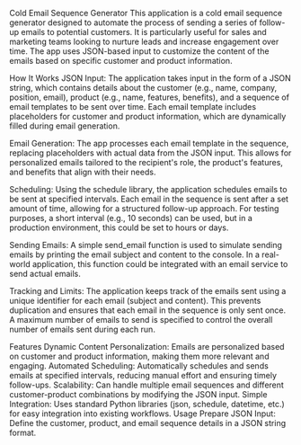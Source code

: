 Cold Email Sequence Generator
This application is a cold email sequence generator designed to automate the process of sending a series of follow-up emails to potential customers. It is particularly useful for sales and marketing teams looking to nurture leads and increase engagement over time. The app uses JSON-based input to customize the content of the emails based on specific customer and product information.

How It Works
JSON Input: The application takes input in the form of a JSON string, which contains details about the customer (e.g., name, company, position, email), product (e.g., name, features, benefits), and a sequence of email templates to be sent over time. Each email template includes placeholders for customer and product information, which are dynamically filled during email generation.

Email Generation: The app processes each email template in the sequence, replacing placeholders with actual data from the JSON input. This allows for personalized emails tailored to the recipient's role, the product's features, and benefits that align with their needs.

Scheduling: Using the schedule library, the application schedules emails to be sent at specified intervals. Each email in the sequence is sent after a set amount of time, allowing for a structured follow-up approach. For testing purposes, a short interval (e.g., 10 seconds) can be used, but in a production environment, this could be set to hours or days.

Sending Emails: A simple send_email function is used to simulate sending emails by printing the email subject and content to the console. In a real-world application, this function could be integrated with an email service to send actual emails.

Tracking and Limits: The application keeps track of the emails sent using a unique identifier for each email (subject and content). This prevents duplication and ensures that each email in the sequence is only sent once. A maximum number of emails to send is specified to control the overall number of emails sent during each run.

Features
Dynamic Content Personalization: Emails are personalized based on customer and product information, making them more relevant and engaging.
Automated Scheduling: Automatically schedules and sends emails at specified intervals, reducing manual effort and ensuring timely follow-ups.
Scalability: Can handle multiple email sequences and different customer-product combinations by modifying the JSON input.
Simple Integration: Uses standard Python libraries (json, schedule, datetime, etc.) for easy integration into existing workflows.
Usage
Prepare JSON Input: Define the customer, product, and email sequence details in a JSON string format.
